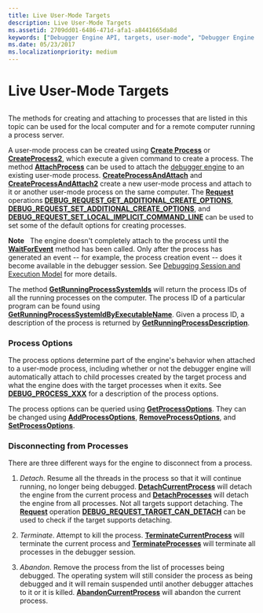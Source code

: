 ```yaml
---
title: Live User-Mode Targets
description: Live User-Mode Targets
ms.assetid: 2709dd01-6486-471d-afa1-a8441665da8d
keywords: ["Debugger Engine API, targets, user-mode", "Debugger Engine API, disconnecting from a process", "Debugger Engine API, process options"]
ms.date: 05/23/2017
ms.localizationpriority: medium
---
```


# Live User-Mode Targets


## <span id="ddk_live_user_mode_targets_dbx"></span><span id="DDK_LIVE_USER_MODE_TARGETS_DBX"></span>


The methods for creating and attaching to processes that are listed in this topic can be used for the local computer and for a remote computer running a process server.

A user-mode process can be created using [**Create Process**](https://docs.microsoft.com/windows-hardware/drivers/ddi/content/dbgeng/nf-dbgeng-idebugclient5-createprocess) or [**CreateProcess2**](https://docs.microsoft.com/windows-hardware/drivers/ddi/content/dbgeng/nf-dbgeng-idebugclient5-createprocess2), which execute a given command to create a process. The method [**AttachProcess**](https://docs.microsoft.com/windows-hardware/drivers/ddi/content/dbgeng/nf-dbgeng-idebugclient5-attachprocess) can be used to attach the [debugger engine](introduction.md#debugger-engine) to an existing user-mode process. [**CreateProcessAndAttach**](https://docs.microsoft.com/windows-hardware/drivers/ddi/content/dbgeng/nf-dbgeng-idebugclient5-createprocessandattach) and [**CreateProcessAndAttach2**](https://docs.microsoft.com/windows-hardware/drivers/ddi/content/dbgeng/nf-dbgeng-idebugclient5-createprocessandattach2) create a new user-mode process and attach to it or another user-mode process on the same computer. The [**Request**](https://docs.microsoft.com/windows-hardware/drivers/ddi/content/dbgeng/nf-dbgeng-idebugadvanced3-request) operations [**DEBUG\_REQUEST\_GET\_ADDITIONAL\_CREATE\_OPTIONS**](https://docs.microsoft.com/windows-hardware/drivers/debugger/debug-request-get-additional-create-options), [**DEBUG\_REQUEST\_SET\_ADDITIONAL\_CREATE\_OPTIONS**](https://docs.microsoft.com/windows-hardware/drivers/debugger/debug-request-set-additional-create-options), and [**DEBUG\_REQUEST\_SET\_LOCAL\_IMPLICIT\_COMMAND\_LINE**](https://docs.microsoft.com/windows-hardware/drivers/debugger/debug-request-set-local-implicit-command-line) can be used to set some of the default options for creating processes.

**Note**   The engine doesn't completely attach to the process until the [**WaitForEvent**](https://docs.microsoft.com/windows-hardware/drivers/ddi/content/dbgeng/nf-dbgeng-idebugcontrol3-waitforevent) method has been called. Only after the process has generated an event -- for example, the process creation event -- does it become available in the debugger session. See [Debugging Session and Execution Model](debugging-session-and-execution-model.md) for more details.

 

The method [**GetRunningProcessSystemIds**](https://docs.microsoft.com/windows-hardware/drivers/ddi/content/dbgeng/nf-dbgeng-idebugclient5-getrunningprocesssystemids) will return the process IDs of all the running processes on the computer. The process ID of a particular program can be found using [**GetRunningProcessSystemIdByExecutableName**](https://docs.microsoft.com/windows-hardware/drivers/ddi/content/dbgeng/nf-dbgeng-idebugclient5-getrunningprocesssystemidbyexecutablename). Given a process ID, a description of the process is returned by [**GetRunningProcessDescription**](https://docs.microsoft.com/windows-hardware/drivers/ddi/content/dbgeng/nf-dbgeng-idebugclient5-getrunningprocessdescription).

### <span id="Process_Options"></span><span id="process_options"></span><span id="PROCESS_OPTIONS"></span>Process Options

The process options determine part of the engine's behavior when attached to a user-mode process, including whether or not the debugger engine will automatically attach to child processes created by the target process and what the engine does with the target processes when it exits. See [**DEBUG\_PROCESS\_XXX**](https://docs.microsoft.com/windows-hardware/drivers/debugger/debug-process-xxx) for a description of the process options.

The process options can be queried using [**GetProcessOptions**](https://docs.microsoft.com/windows-hardware/drivers/ddi/content/dbgeng/nf-dbgeng-idebugclient5-getprocessoptions). They can be changed using [**AddProcessOptions**](https://docs.microsoft.com/windows-hardware/drivers/ddi/content/dbgeng/nf-dbgeng-idebugclient5-addprocessoptions), [**RemoveProcessOptions**](https://docs.microsoft.com/windows-hardware/drivers/ddi/content/dbgeng/nf-dbgeng-idebugclient5-removeprocessoptions), and [**SetProcessOptions**](https://docs.microsoft.com/windows-hardware/drivers/ddi/content/dbgeng/nf-dbgeng-idebugclient5-setprocessoptions).

### <span id="Disconnecting_from_Processes"></span><span id="disconnecting_from_processes"></span><span id="DISCONNECTING_FROM_PROCESSES"></span>Disconnecting from Processes

There are three different ways for the engine to disconnect from a process.

1.  *Detach*. Resume all the threads in the process so that it will continue running, no longer being debugged. [**DetachCurrentProcess**](https://docs.microsoft.com/windows-hardware/drivers/ddi/content/dbgeng/nf-dbgeng-idebugclient5-detachcurrentprocess) will detach the engine from the current process and [**DetachProcesses**](https://docs.microsoft.com/windows-hardware/drivers/ddi/content/dbgeng/nf-dbgeng-idebugclient5-detachprocesses) will detach the engine from all processes. Not all targets support detaching. The [**Request**](https://docs.microsoft.com/windows-hardware/drivers/ddi/content/dbgeng/nf-dbgeng-idebugadvanced3-request) operation [**DEBUG\_REQUEST\_TARGET\_CAN\_DETACH**](https://docs.microsoft.com/windows-hardware/drivers/debugger/debug-request-target-can-detach) can be used to check if the target supports detaching.

2.  *Terminate*. Attempt to kill the process. [**TerminateCurrentProcess**](https://docs.microsoft.com/windows-hardware/drivers/ddi/content/dbgeng/nf-dbgeng-idebugclient5-terminatecurrentprocess) will terminate the current process and [**TerminateProcesses**](https://docs.microsoft.com/windows-hardware/drivers/ddi/content/dbgeng/nf-dbgeng-idebugclient5-terminateprocesses) will terminate all processes in the debugger session.

3.  *Abandon*. Remove the process from the list of processes being debugged. The operating system will still consider the process as being debugged and it will remain suspended until another debugger attaches to it or it is killed. [**AbandonCurrentProcess**](https://docs.microsoft.com/windows-hardware/drivers/ddi/content/dbgeng/nf-dbgeng-idebugclient5-abandoncurrentprocess) will abandon the current process.

 

 






